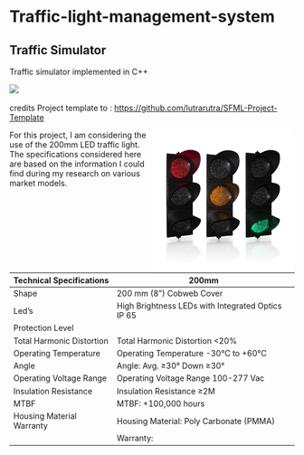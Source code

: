 # Traffic-light-management-system
## Traffic Simulator

Traffic simulator implemented in C++

![](https://media.giphy.com/media/ifXVEva4ksUVCz5vRn/giphy.gif)

credits Project template to : <https://github.com/lutrarutra/SFML-Project-Template>

<img src="assets/200mm_LED_traffic_light.jpg" width="50%" align="right">

For this project, I am considering the use of the 200mm LED traffic light. The specifications considered here are based on the information I could find during my research on various market models.

| Technical Specifications         | 200mm                                |
|----------------------------------|--------------------------------------|
| Shape                            | 200 mm (8”) Cobweb Cover             |
| Led’s                            | High Brightness LEDs with Integrated Optics IP 65 |
| Protection Level                 |                                      |
| Total Harmonic Distortion        | Total Harmonic Distortion <20%        |
| Operating Temperature            | Operating Temperature -30°C to +60°C |
| Angle                            | Angle: Avg. ≥30° Down ≥30°            |
| Operating Voltage Range          | Operating Voltage Range 100-277 Vac  |
| Insulation Resistance            | Insulation Resistance ≥2M            |
| MTBF                             | MTBF: +100,000 hours                 |
| Housing Material Warranty        | Housing Material: Poly Carbonate (PMMA) |
|                                  | Warranty:                             |
